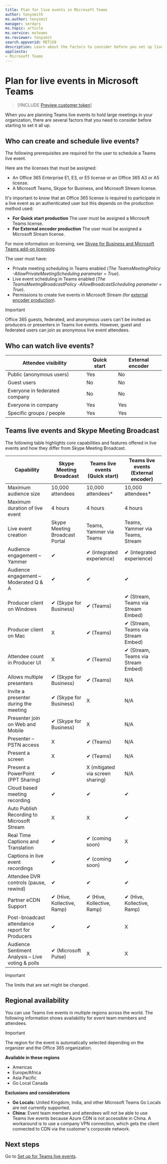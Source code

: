 ```yaml
---
title: Plan for live events in Microsoft Teams
author: tonysmith
ms.author: tonysmit
manager: serdars
ms.topic: article
ms.service: msteams
ms.reviewer: tonysmit
search.appverid: MET150
description: Learn about the factors to consider before you set up live events in Microsoft Teams. 
appliesto: 
- Microsoft Teams
---
```


# Plan for live events in Microsoft Teams
> [!INCLUDE [Preview customer token](../includes/preview-feature.md)]

When you are planning Teams live events to hold large meetings in your organization, there are several factors that you need to consider before starting to set it all up. 

## Who can create and schedule live events? 
The following prerequisites are required for the user to schedule a Teams live event.

Here are the licenses that must be assigned:  
- An Office 365 Enterprise E1, E3, or E5 license or an Office 365 A3 or A5 license. 
- A Microsoft Teams, Skype for Business, and Microsoft Stream license.

It's important to know that an Office 365 license is required to participate in a live event as an authenticated user but this depends on the production method used:

- **For Quick start production**  The user must be assigned a Microsoft Teams license.
- **For External encoder production** The user must be assigned a Microsoft Stream license.

For more information on licensing, see [Skype for Business and Microsoft Teams add-on licensing](/SkypeForBusiness/skype-for-business-and-microsoft-teams-add-on-licensing/skype-for-business-and-microsoft-teams-add-on-licensing).

The user must have:
- Private meeting scheduling in Teams enabled (*The TeamsMeetingPolicy -AllowPrivateMeetingScheduling parameter = True*).
- Live event scheduling in Teams enabled (*The TeamsMeetingBroadcastPolicy -AllowBroadcastScheduling parameter = True*).
- Permissions to create live events in Microsoft Stream (for [external encoder production](#production)).

> [!IMPORTANT]
> Office 365 guests, federated, and anonymous users can't be invited as producers or presenters in Teams live events. However, guest and federated users can join as anonymous live event attendees. 
 
## Who can watch live events?

|**Attendee visibility**           |**Quick start** |**External encoder**  |
|------------------------------|-------------|------------------|
|Public (anonymous users)      |  Yes        |  No              |
|Guest users                   |  No         |  No              |
|Everyone in federated company |  No         |  No              |
|Everyone in company           |  Yes        |  Yes             |
|Specific groups / people      |  Yes        |  Yes             |
 
## Teams live events and Skype Meeting Broadcast
The following table highlights core capabilities and features offered in live events and how they differ from Skype Meeting Broadcast. 

|**Capability**   |**Skype Meeting Broadcast** |**Teams live events (Quick start)** |**Teams live events (External encoder)** |
|---------|---------|---------|---------|
|Maximum audience size |10,000 attendees |10,000 attendees* |10,000 attendees* |
|Maximum duration of live event |4 hours |4 hours |4 hours |
|Live event creation |   Skype Meeting Broadcast Portal |Teams, Yammer via Teams | Teams, Yammer via Teams, Stream |
|Audience engagement – Yammer |&#x2714; |&#x2714; (integrated experience) |&#x2714; (integrated experience) |
|Audience engagement – Moderated Q & A |&#x2714;  |&#x2714; |&#x2714; |
|Producer client on Windows |&#x2714; (Skype for Business) |&#x2714; (Teams) |&#x2714; (Stream, Teams via Stream Embed) |
|Producer client on Mac |X  | &#x2714; (Teams) |&#x2714; (Stream, Teams via Stream Embed) |
|Attendee count in Producer UI |X  |&#x2714; (Teams) |&#x2714; (Stream, Teams via Stream Embed) |
|Allows multiple presenters |&#x2714; (Skype for Business) |&#x2714; (Teams) |N/A  |
Invite a presenter during the meeting |&#x2714; (Skype for Business) |X |N/A |
|Presenter join on Web and Mobile |&#x2714; (Skype for Business)  |X |N/A |
|Presenter – PSTN access |X |&#x2714; (Teams) |N/A |
|Present a screen |X |&#x2714; (Teams) |N/A |
|Present a PowerPoint (PPT Sharing) |&#x2714; |X (mitigated via screen sharing) |N/A |
|Cloud based meeting recording |&#x2714; |&#x2714; |&#x2714; |
|Auto Publish Recording to Microsoft Stream |X |X |&#x2714; |
|Real Time Captions and Translation |&#x2714; |&#x2714; (coming soon) |X |
|Captions in live event recordings |&#x2714; |&#x2714; (coming soon) |&#x2714; |
|Attendee DVR controls (pause, rewind) |&#x2714; |&#x2714; |&#x2714; |
|Partner eCDN Support |&#x2714; (Hive, Kollective, Ramp) |&#x2714; (Hive, Kollective, Ramp) |&#x2714; (Hive, Kollective, Ramp) |
|Post-broadcast attendance report for Producers |&#x2714; |&#x2714; |X |
|Audience Sentiment Analysis – Live voting & polls |&#x2714; (Microsoft Pulse) |X |X |

> [!IMPORTANT]
> The limits that are set might be changed.

## Regional availability
You can use Teams live events in multiple regions across the world. The following information shows availability for event team members and attendees. 

> [!IMPORTANT]
> The region for the event is automatically selected depending on the organizer and the Office 365 organization.

**Available in these regions**
- Americas
- Europe/Africa
- Asia Pacific
- Go Local Canada

**Exclusions and considerations**
- **Go Locals:** United Kingdom, India, and other Microsoft Teams Go Locals are not currently supported.
- **China:** Event team members and attendees will not be able to use Teams live events because Azure CDN is not accessible in China. A workaround is to use a company VPN connection, which gets the client connected to CDN via the customer's corporate network.

## Next steps
Go to [Set up for Teams live events](set-up-for-teams-live-events.md).
